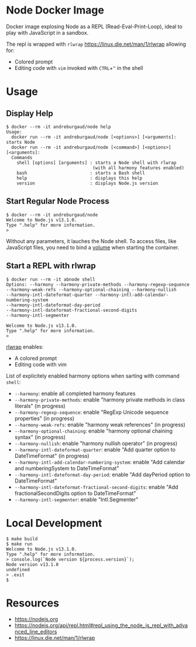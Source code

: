 # Node Docker Image

Docker image explosing Node as a REPL (Read-Eval-Print-Loop), ideal to play with JavaScript in a sandbox.

The repl is wrapped with `rlwrap` https://linux.die.net/man/1/rlwrap allowing for:
* Colored prompt
* Editing code with `vim` invoked with `CTRL`+`^` in the shell

# Usage

## Display Help

```
$ docker --rm -it andreburgaud/node help
Usage:
  docker run --rm -it andreburgaud/node [<options>] [<arguments]: starts Node
  docker run --rm -it andreburgaud/node [<command>] [<options>] [<arguments]:
  Commands
    shell [options] [arguments] : starts a Node shell with rlwrap
                                 (with all harmony features enabled)
    bash                        : starts a Bash shell
    help                        : displays this help
    version                     : displays Node.js version
```

## Start Regular Node Process

```
$ docker --rm -it andreburgaud/node
Welcome to Node.js v13.1.0.
Type ".help" for more information.
>
```

Without any parameters, it lauches the Node shell. To access files, like JavaScript files, you need to bind a [volume](https://docs.docker.com/storage/volumes/) when starting the container.

## Start a REPL with rlwrap

```
$ docker run --rm -it abnode shell
Options: --harmony --harmony-private-methods --harmony-regexp-sequence
--harmony-weak-refs --harmony-optional-chaining --harmony-nullish
--harmony-intl-dateformat-quarter --harmony-intl-add-calendar-numbering-system
--harmony-intl-dateformat-day-period
--harmony-intl-dateformat-fractional-second-digits
--harmony-intl-segmenter

Welcome to Node.js v13.1.0.
Type ".help" for more information.
>
```

[rlwrap](https://linux.die.net/man/1/rlwrap) enables:
* A colored prompt
* Editing code with vim

List of explicitely enabled harmony options when sarting with command `shell`:

* `--harmony`:                                          enable all completed harmony features
* `--harmony-private-methods`:                          enable "harmony private methods in class literals" (in progress)
* `--harmony-regexp-sequence`:                          enable "RegExp Unicode sequence properties" (in progress)
* `--harmony-weak-refs`:                                enable "harmony weak references" (in progress)
* `--harmony-optional-chaining`:                        enable "harmony optional chaining syntax" (in progress)
* `--harmony-nullish`:                                  enable "harmony nullish operator" (in progress)
* `--harmony-intl-dateformat-quarter`:                  enable "Add quarter option to DateTimeFormat" (in progress)
* `--harmony-intl-add-calendar-numbering-system`:       enable "Add calendar and numberingSystem to DateTimeFormat"
* `--harmony-intl-dateformat-day-period`:               enable "Add dayPeriod option to DateTimeFormat"
* `--harmony-intl-dateformat-fractional-second-digits`: enable "Add fractionalSecondDigits option to DateTimeFormat"
* `--harmony-intl-segmenter`:                           enable "Intl.Segmenter"

# Local Development

```
$ make build
$ make run
Welcome to Node.js v13.1.0.
Type ".help" for more information.
> console.log(`Node version ${process.version}`);
Node version v13.1.0
undefined
> .exit
$
```

# Resources

* https://nodejs.org
* https://nodejs.org/api/repl.html#repl_using_the_node_js_repl_with_advanced_line_editors
* https://linux.die.net/man/1/rlwrap
